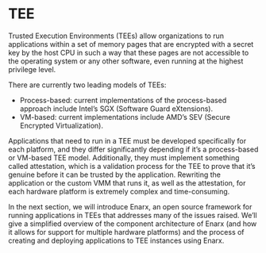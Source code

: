 # TEE

Trusted Execution Environments (TEEs) allow organizations to run applications within a set of memory pages that are encrypted with a secret key by the host CPU in such a way that these pages are not accessible to the operating system or any other software, even running at the highest privilege level.

There are currently two leading models of TEEs:
* Process-based: current implementations of the process-based approach include Intel’s SGX (Software Guard eXtensions).
* VM-based: current implementations include AMD’s SEV (Secure Encrypted Virtualization).

Applications that need to run in a TEE must be developed specifically for each platform, and they differ significantly depending if it’s a process-based or VM-based TEE model. Additionally, they must implement something called attestation, which is a validation process for the TEE to prove that it’s genuine before it can be trusted by the application. Rewriting the application or the custom VMM that runs it, as well as the attestation, for each hardware platform is extremely complex and time-consuming.

In the next section, we will introduce Enarx, an open source framework for running applications in TEEs that addresses many of the issues raised. We’ll give a simplified overview of the component architecture of Enarx (and how it allows for support for multiple hardware platforms) and the process of creating and deploying applications to TEE instances using Enarx.